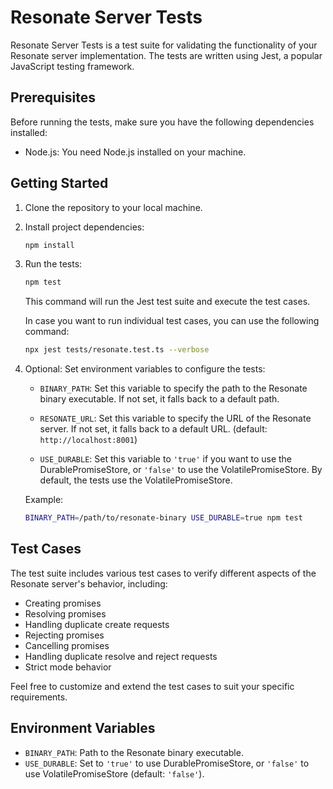 # Resonate Server Tests

Resonate Server Tests is a test suite for validating the functionality of your Resonate server implementation. The tests are written using Jest, a popular JavaScript testing framework.

## Prerequisites

Before running the tests, make sure you have the following dependencies installed:

- Node.js: You need Node.js installed on your machine.

## Getting Started

1. Clone the repository to your local machine.

2. Install project dependencies:

   ```bash
   npm install
   ```

3. Run the tests:

   ```bash
   npm test
   ```

   This command will run the Jest test suite and execute the test cases.

   In case you want to run individual test cases, you can use the following command:

   ```bash
   npx jest tests/resonate.test.ts --verbose
   ```

4. Optional: Set environment variables to configure the tests:

   - `BINARY_PATH`: Set this variable to specify the path to the Resonate binary executable. If not set, it falls back to a default path.

   - `RESONATE_URL`: Set this variable to specify the URL of the Resonate server. If not set, it falls back to a default URL. (default: `http://localhost:8001`)

   - `USE_DURABLE`: Set this variable to `'true'` if you want to use the DurablePromiseStore, or `'false'` to use the VolatilePromiseStore. By default, the tests use the VolatilePromiseStore.

   Example:

   ```bash
   BINARY_PATH=/path/to/resonate-binary USE_DURABLE=true npm test
   ```

## Test Cases

The test suite includes various test cases to verify different aspects of the Resonate server's behavior, including:

- Creating promises
- Resolving promises
- Handling duplicate create requests
- Rejecting promises
- Cancelling promises
- Handling duplicate resolve and reject requests
- Strict mode behavior

Feel free to customize and extend the test cases to suit your specific requirements.

## Environment Variables

- `BINARY_PATH`: Path to the Resonate binary executable.
- `USE_DURABLE`: Set to `'true'` to use DurablePromiseStore, or `'false'` to use VolatilePromiseStore (default: `'false'`).
